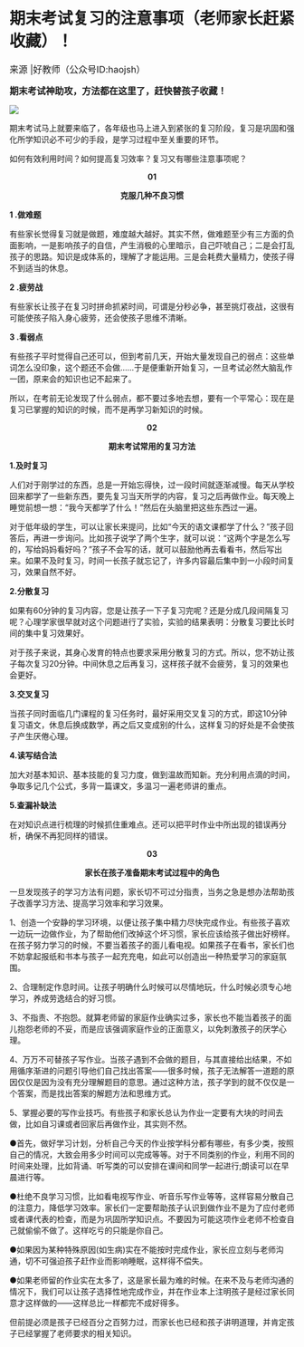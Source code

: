 # 期末考试复习的注意事项（老师家长赶紧收藏）！
<article class="article" id="mp-editor">
      <p data-role="original-title" style="display:none">原标题：期末考试复习的注意事项（老师家长赶紧收藏）！</p>
            <p><span style="font-size: 16px;"><span>来源 |</span><span>好教师（公众号ID:haojsh）</span></span></p> 
<p style="text-align: justify;"><span style="font-size: 16px;"><strong>期末考试神助攻，方法都在这里了，赶快替孩子收藏！</strong></span></p> 
<p><img src="https://ww2.sinaimg.cn/large/005BYqpggy1g289nqgchmj30zk0qodj8.jpg"></p> 
<p>期末考试马上就要来临了，各年级也马上进入到紧张的复习阶段，复习是巩固和强化所学知识必不可少的手段，是学习过程中至关重要的环节。</p> 
<p>如何有效利用时间？如何提高复习效率？复习又有哪些注意事项呢？</p> <script async src="//pagead2.googlesyndication.com/pagead/js/adsbygoogle.js"></script>
<!-- il7YNvMMUbbbz7q8 -->
<ins class="adsbygoogle"
     style="display:block"
     data-ad-client="ca-pub-4161171709893056"
     data-ad-slot="9948532008"
     data-ad-format="auto"
     data-full-width-responsive="true"></ins>
<script>
(adsbygoogle = window.adsbygoogle || []).push({});
</script>
<p style="text-align: center;"><span><strong>01</strong></span></p> 
<p style="text-align: center;"><span><strong>克服几种不良习惯</strong></span></p> 
<p><strong>1 .做难题</strong></p> 
<p>有些家长觉得复习就是做题，难度越大越好。其实不然，做难题至少有三方面的负面影响，一是影响孩子的自信，产生消极的心里暗示，自己吓唬自己；二是会打乱孩子的思路。知识是成体系的，理解了才能运用。三是会耗费大量精力，使孩子得不到适当的休息。</p> 
<p><strong>2 .疲劳战</strong></p> 
<p>有些家长让孩子在复习时拼命抓紧时间，可谓是分秒必争，甚至挑灯夜战，这很有可能使孩子陷入身心疲劳，还会使孩子思维不清晰。</p> 
<p><strong>3 .看弱点</strong></p> 
<p>有些孩子平时觉得自己还可以，但到考前几天，开始大量发现自己的弱点：这些单词怎么没印象，这个题还不会做……于是便重新开始复习，一旦考试必然大脑乱作一团，原来会的知识也记不起来了。</p> 
<p>所以，在考前无论发现了什么弱点，都不要过多地去想，要有一个平常心：现在是复习已掌握的知识的时候，而不是再学习新知识的时候。</p> 
<p style="text-align: center;"><span><strong>02</strong></span></p> 
<p style="text-align: center;"><span><strong>期末考试常用的复习方法</strong></span></p> 
<p><strong>1.及时复习</strong></p> 
<p>人们对于刚学过的东西，总是一开始忘得快，过一段时间就逐渐减慢。每天从学校回来都学了一些新东西，要先复习当天所学的内容，复习之后再做作业。每天晚上睡觉前想一想：“我今天都学了什么！”然后在头脑里把这些东西过一遍。</p> 
<p>对于低年级的学生，可以让家长来提问，比如“今天的语文课都学了什么？”孩子回答后，再进一步询问。比如孩子说学了两个生字，就可以说：“这两个字是怎么写的，写给妈妈看好吗？”孩子不会写的话，就可以鼓励他再去看看书，然后写出来。如果不及时复习，时间一长孩子就忘记了，许多内容最后集中到一小段时间复习，效果自然不好。</p> 
<p><strong>2.分散复习</strong></p> <script async src="//pagead2.googlesyndication.com/pagead/js/adsbygoogle.js"></script>
<!-- il7YNvMMUbbbz7q8 -->
<ins class="adsbygoogle"
     style="display:block"
     data-ad-client="ca-pub-4161171709893056"
     data-ad-slot="9948532008"
     data-ad-format="auto"
     data-full-width-responsive="true"></ins>
<script>
(adsbygoogle = window.adsbygoogle || []).push({});
</script>
<p>如果有60分钟的复习内容，您是让孩子一下子复习完呢？还是分成几段间隔复习呢？心理学家很早就对这个问题进行了实验，实验的结果表明：分散复习要比长时间的集中复习效果好。</p> 
<p>对于孩子来说，其身心发育的特点也要求采用分散复习的方式。所以，您不妨让孩子每次复习20分钟。中间休息之后再复习，这样孩子就不会疲劳，复习的效果也会更好。</p> 
<p><strong>3.交叉复习</strong></p> 
<p>当孩子同时面临几门课程的复习任务时，最好采用交叉复习的方式，即这10分钟复习语文，休息后换成数学，再之后又变成别的什么，这样复习的好处是不会使孩子产生厌倦心理。</p> 
<p><strong>4.读写结合法</strong></p> 
<p>加大对基本知识、基本技能的复习力度，做到温故而知新。充分利用点滴的时间，争取多记几个公式，多背一篇课文，多温习一遍老师讲的重点。</p> 
<p><strong>5.查漏补缺法</strong></p> 
<p>在对知识点进行梳理的时候抓住重难点。还可以把平时作业中所出现的错误再分析，确保不再犯同样的错误。</p> 
<p style="text-align: center;"><span><strong>03</strong></span></p> 
<p style="text-align: center;"><span><strong>家长在孩子准备期末考试过程中的角色</strong></span></p> 
<p>一旦发现孩子的学习方法有问题，家长切不可过分指责，当务之急是想办法帮助孩子改善学习方法、提高学习效率和学习效果。</p> 
<p>1、创造一个安静的学习环境，以便让孩子集中精力尽快完成作业。有些孩子喜欢一边玩一边做作业，为了帮助他们改掉这个坏习惯，家长应该给孩子做出好榜样。在孩子努力学习的时候，不要当着孩子的面儿看电视。如果孩子在看书，家长们也不妨拿起报纸和书本与孩子一起充充电，如此可以创造出一种热爱学习的家庭氛围。</p> 
<p>2、合理制定作息时间。让孩子明确什么时候可以尽情地玩，什么时候必须专心地学习，养成劳逸结合的好习惯。</p> 
<p>3、不指责、不抱怨。就算老师留的家庭作业确实过多，家长也不能当着孩子的面儿抱怨老师的不妥，而是应该强调家庭作业的正面意义，以免刺激孩子的厌学心理。</p> 
<p>4、万万不可替孩子写作业。当孩子遇到不会做的题目，与其直接给出结果，不如用循序渐进的问题引导他们自己找出答案——很多时候，孩子无法解答一道题的原因仅仅是因为没有充分理解题目的意思。通过这种方法，孩子学到的就不仅仅是一个答案，而是找出答案的解题方法和思维方式。</p> 
<p>5、掌握必要的写作业技巧。有些孩子和家长总认为作业一定要有大块的时间去做，比如自习课或者回家后再做作业，其实则不然。</p> <script async src="//pagead2.googlesyndication.com/pagead/js/adsbygoogle.js"></script>
<!-- il7YNvMMUbbbz7q8 -->
<ins class="adsbygoogle"
     style="display:block"
     data-ad-client="ca-pub-4161171709893056"
     data-ad-slot="9948532008"
     data-ad-format="auto"
     data-full-width-responsive="true"></ins>
<script>
(adsbygoogle = window.adsbygoogle || []).push({});
</script>
<p>●首先，做好学习计划，分析自己今天的作业按学科分都有哪些，有多少类，按照自己的情况，大致会用多少时间可以完成等等。对于不同类别的作业，利用不同的时间来处理，比如背诵、听写类的可以安排在课间和同学一起进行;朗读可以在早晨进行等。</p> 
<p>●杜绝不良学习习惯，比如看电视写作业、听音乐写作业等等，这样容易分散自己的注意力，降低学习效率。家长们一定要帮助孩子认识到做作业不是为了应付老师或者课代表的检查，而是为巩固所学知识点。不要因为可能这项作业老师不检查自己就偷偷不做了。这样吃亏的只能是你自己。</p> 
<p>●如果因为某种特殊原因(如生病)实在不能按时完成作业，家长应立刻与老师沟通，切不可强迫孩子赶作业而影响睡眠，这样得不偿失。</p> 
<p>●如果老师留的作业实在太多了，这是家长最为难的时候。在来不及与老师沟通的情况下，我们可以让孩子选择性地完成作业，并在作业本上注明孩子是经过家长同意才这样做的——这样总比一样都完不成好得多。</p> 
<p>但前提必须是孩子已经百分之百努力过，而家长也已经和孩子讲明道理，并肯定孩子已经掌握了老师要求的相关知识。</p> 
</article>

<script async src="//pagead2.googlesyndication.com/pagead/js/adsbygoogle.js"></script>
<script>
     (adsbygoogle = window.adsbygoogle || []).push({
          google_ad_client: "ca-pub-4161171709893056",
          enable_page_level_ads: true
     });
</script>
